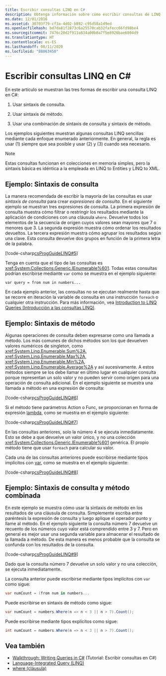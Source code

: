 ```yaml
---
title: Escribir consultas LINQ en C#
description: Obtenga información sobre cómo escribir consultas de LINQ en C#.
ms.date: 12/01/2016
ms.assetid: 30703f79-cf3a-4d02-b892-c95d58a1d9ed
ms.openlocfilehash: bd7da81f2873c6a25570cab32fafecc66fd98be4
ms.sourcegitcommit: 7476c20d2f911a834a00b8a7f5e8926bae6804d9
ms.translationtype: HT
ms.contentlocale: es-ES
ms.lasthandoff: 08/11/2020
ms.locfileid: "88063450"
---
```

# <a name="write-linq-queries-in-c"></a>Escribir consultas LINQ en C\#

En este artículo se muestran las tres formas de escribir una consulta LINQ en C#:

1. Usar sintaxis de consulta.

2. Usar sintaxis de método.

3. Usar una combinación de sintaxis de consulta y sintaxis de método.

Los ejemplos siguientes muestran algunas consultas LINQ sencillas mediante cada enfoque enumerado anteriormente. En general, la regla es usar (1) siempre que sea posible y usar (2) y (3) cuando sea necesario.

> [!NOTE]
> Estas consultas funcionan en colecciones en memoria simples, pero la sintaxis básica es idéntica a la empleada en LINQ to Entities y LINQ to XML.

## <a name="example---query-syntax"></a>Ejemplo: Sintaxis de consulta

La manera recomendada de escribir la mayoría de las consultas es usar *sintaxis de consulta* para crear *expresiones de consulta*. En el siguiente ejemplo se muestran tres expresiones de consulta. La primera expresión de consulta muestra cómo filtrar o restringir los resultados mediante la aplicación de condiciones con una cláusula `where`. Devuelve todos los elementos de la secuencia de origen cuyos valores sean mayores que 7 o menores que 3. La segunda expresión muestra cómo ordenar los resultados devueltos. La tercera expresión muestra cómo agrupar los resultados según una clave. Esta consulta devuelve dos grupos en función de la primera letra de la palabra.

[!code-csharp[csProgGuideLINQ#5](~/samples/snippets/csharp/concepts/linq/how-to-write-linq-queries_1.cs)]

Tenga en cuenta que el tipo de las consultas es <xref:System.Collections.Generic.IEnumerable%601>. Todas estas consultas podrían escribirse mediante `var` como se muestra en el ejemplo siguiente:

`var query = from num in numbers...`

En cada ejemplo anterior, las consultas no se ejecutan realmente hasta que se recorre en iteración la variable de consulta en una instrucción `foreach` o cualquier otra instrucción. Para más información, vea [Introduction to LINQ Queries (Introducción a las consultas LINQ)](../programming-guide/concepts/linq/introduction-to-linq-queries.md).

## <a name="example---method-syntax"></a>Ejemplo: Sintaxis de método

Algunas operaciones de consulta deben expresarse como una llamada a método. Los más comunes de dichos métodos son los que devuelven valores numéricos de singleton, como <xref:System.Linq.Enumerable.Sum%2A>, <xref:System.Linq.Enumerable.Max%2A>, <xref:System.Linq.Enumerable.Min%2A>, <xref:System.Linq.Enumerable.Average%2A> y así sucesivamente. A estos métodos siempre se los debe llamar en último lugar en cualquier consulta porque representan un solo valor y no pueden servir como origen para una operación de consulta adicional. En el ejemplo siguiente se muestra una llamada a método en una expresión de consulta:

[!code-csharp[csProgGuideLINQ#6](~/samples/snippets/csharp/concepts/linq/how-to-write-linq-queries_2.cs)]

Si el método tiene parámetros Action o Func, se proporcionan en forma de expresión [lambda](../language-reference/operators/lambda-expressions.md), como se muestra en el ejemplo siguiente:

[!code-csharp[csProgGuideLINQ#7](~/samples/snippets/csharp/concepts/linq/how-to-write-linq-queries_3.cs)]

En las consultas anteriores, solo la número 4 se ejecuta inmediatamente. Esto se debe a que devuelve un valor único, y no una colección <xref:System.Collections.Generic.IEnumerable%601> genérica. El propio método tiene que usar `foreach` para calcular su valor.

Cada una de las consultas anteriores puede escribirse mediante tipos implícitos con [var](../language-reference/keywords/var.md), como se muestra en el ejemplo siguiente:

[!code-csharp[csProgGuideLINQ#8](~/samples/snippets/csharp/concepts/linq/how-to-write-linq-queries_4.cs)]

## <a name="example---mixed-query-and-method-syntax"></a>Ejemplo: Sintaxis de consulta y método combinada

En este ejemplo se muestra cómo usar la sintaxis de método en los resultados de una cláusula de consulta. Simplemente escriba entre paréntesis la expresión de consulta y luego aplique el operador punto y llame al método. En el ejemplo siguiente la consulta número 7 devuelve un recuento de los números cuyo valor está comprendido entre 3 y 7. Pero en general es mejor usar una segunda variable para almacenar el resultado de la llamada a método. De esta manera es menos probable que la consulta se confunda con los resultados de la consulta.

[!code-csharp[csProgGuideLINQ#9](~/samples/snippets/csharp/concepts/linq/how-to-write-linq-queries_5.cs)]

Dado que la consulta número 7 devuelve un solo valor y no una colección, se ejecuta inmediatamente.

La consulta anterior puede escribirse mediante tipos implícitos con `var` como sigue:

```csharp
var numCount = (from num in numbers...
```

Puede escribirse en sintaxis de método como sigue:

```csharp
var numCount = numbers.Where(n => n < 3 || n > 7).Count();
```

Puede escribirse mediante tipos explícitos como sigue:

```csharp
int numCount = numbers.Where(n => n < 3 || n > 7).Count();
```

## <a name="see-also"></a>Vea también

- [Walkthrough: Writing Queries in C#](../programming-guide/concepts/linq/walkthrough-writing-queries-linq.md) (Tutorial: Escribir consultas en C#)
- [Language-Integrated Query (LINQ)](index.md)
- [where (cláusula)](../language-reference/keywords/where-clause.md)
